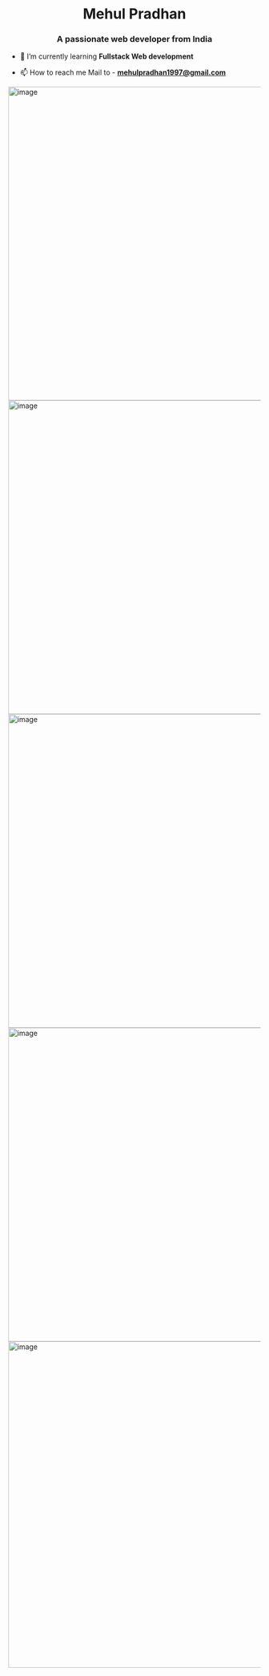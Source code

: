 <h1 align="center">Mehul Pradhan</h1>
<h3 align="center">A passionate web developer from India</h3>

- 🌱 I’m currently learning **Fullstack Web development**

- 📫 How to reach me Mail to -  **mehulpradhan1997@gmail.com**

<img width="625" alt="image" src="https://github.com/mehul1997/mehul1997/assets/48156537/ac19d768-71a4-44fb-a6fe-4923f23939e3">

<img width="625" alt="image" src="https://github.com/mehul1997/mehul1997/assets/48156537/6cd29f13-3f0b-4f6c-bcd4-b7ff2d6e8acf">

<img width="625" alt="image" src="https://github.com/mehul1997/mehul1997/assets/48156537/569648d3-0df8-4673-b81e-a39c70f701db">

<img width="625" alt="image" src="https://github.com/mehul1997/mehul1997/assets/48156537/0383e1af-f11e-4710-97ab-cacb3bd82355">

<img width="650" alt="image" src="https://github.com/mehul1997/mehul1997/assets/48156537/30a48c5e-b582-4d8f-aefa-718d1c39f812">




